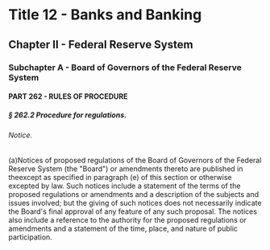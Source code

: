 
# Title 12 - Banks and Banking
## Chapter II - Federal Reserve System
### Subchapter A - Board of Governors of the Federal Reserve System
#### PART 262 - RULES OF PROCEDURE
##### § 262.2 Procedure for regulations.
###### Notice.

(a)Notices of proposed regulations of the Board of Governors of the Federal Reserve System (the "Board") or amendments thereto are published in theexcept as specified in paragraph (e) of this section or otherwise excepted by law. Such notices include a statement of the terms of the proposed regulations or amendments and a description of the subjects and issues involved; but the giving of such notices does not necessarily indicate the Board's final approval of any feature of any such proposal. The notices also include a reference to the authority for the proposed regulations or amendments and a statement of the time, place, and nature of public participation.
